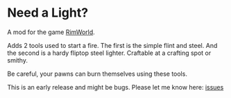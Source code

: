 # Need a Light?

A mod for the game [RimWorld](https://rimworldgame.com/).

Adds 2 tools used to start a fire. The first is the simple flint and steel. And the second is a hardy fliptop steel lighter. Craftable at a crafting spot or smithy.

Be careful, your pawns can burn themselves using these tools.

This is an early release and might be bugs. Please let me know here: [issues](https://github.com/patrick-russell/NeedALight/issues)